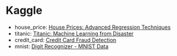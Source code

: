 # Kaggle

- house_price: [House Prices: Advanced Regression Techniques](https://www.kaggle.com/c/house-prices-advanced-regression-techniques/overview)
- titanic: [Titanic: Machine Learning from Disaster](https://www.kaggle.com/c/titanic)
- credit_card: [Credit Card Fraud Detection](https://www.kaggle.com/mlg-ulb/creditcardfraud)
- mnist: [Digit Recognizer - MNIST Data](https://www.kaggle.com/c/digit-recognizer/overview)